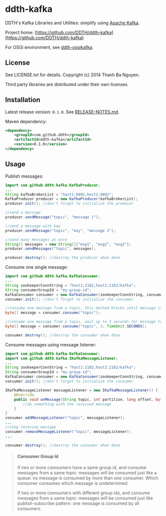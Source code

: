 ddth-kafka 
==========

DDTH's Kafka Libraries and Utilities: simplify using [Apache Kafka](http://kafka.apache.org/).

Project home:
[https://github.com/DDTH/ddth-kafka](https://github.com/DDTH/ddth-kafka)

For OSGi environment, see [ddth-osgikafka](https://github.com/DDTH/ddth-osgikafka).


## License ##

See LICENSE.txt for details. Copyright (c) 2014 Thanh Ba Nguyen.

Third party libraries are distributed under their own licenses.


## Installation #

Latest release version: `0.1.0`. See [RELEASE-NOTES.md](RELEASE-NOTES.md).

Maven dependency:

```xml
<dependency>
	<groupId>com.github.ddth</groupId>
	<artifactId>ddth-kafka</artifactId>
	<version>0.1.0</version>
</dependency>
```


## Usage ##

Publish messages:

```java
import com.github.ddth.kafka.KafkaProducer;
...
String kafkaBrokerList = "host1:9092,host2:9092";
KafkaProducer producer = new KafkaProducer(kafkaBrokerList);
producer.init(); //don't forget to initialize the producer

//send a message
producer.sendMessage("topic", "message 1");

//send a message with key
producer.sendMessage("topic", "key", "message 2");

//send many messages at once
String[] messages = new String[]{"msg1", "msg2", "msg3"};
producer.sendMessages("topic", messages);

producer.destroy(); //destroy the producer when done
```

Consume one single message:

```java
import com.github.ddth.kafka.KafkaConsumer;
...
String zookeeperConnString = "host1:2182,host2:2182/kafka";
String consumerGroupId = "my-group-id";
KafkaConsumer consumer = new KafkaConsumer(zookeeperConnString, consumerGroupId);
consumer.init(); //don't forget to initialize the consumer

//consume one message from a topic, this method blocks until message is available
byte[] message = consumer.consume("topic");

//consume one message from a topic, wait up to 3 seconds for message to become available
byte[] message = consumer.consume("topic", 3, TimeUnit.SECONDS);

consumer.destroy(); //destroy the consumer when done
```

Consume messages using message listener:

```java
import com.github.ddth.kafka.KafkaConsumer;
import com.github.ddth.kafka.IKafkaMessageListener;
...
String zookeeperConnString = "host1:2182,host2:2182/kafka";
String consumerGroupId = "my-group-id";
KafkaConsumer consumer = new KafkaConsumer(zookeeperConnString, consumerGroupId);
consumer.init(); //don't forget to initialize the consumer

IKafkaMessageListener messageListener = new IKafkaMessageListener() {
    @Override
    public void onMessage(String topic, int partition, long offset, byte[] key, byte[] message) {
        //do something with the received message
    }
}
consumer.addMessageListener("topic", messageListener);
...
//stop receving message
consumer.removeMessageListener("topic", messageListener);
...

consumer.destroy(); //destroy the consumer when done
```

> #### Consumer Group Id ####
> If two or more comsumers have a same group id, and consume messages from a same topic: messages will be consumed just like a queue: no message is consumed by more than one consumer. Which consumer consumes which message is undetermined.
>
> If two or more comsumers with different group ids, and consume messages from a same topic: messages will be consumed just like publish-subscribe pattern: one message is consumed by all consumers.
